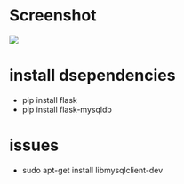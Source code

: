 # Screenshot
![](docs/screenshot.png)

# install dsependencies
- pip install flask
- pip install flask-mysqldb

# issues
- sudo apt-get install libmysqlclient-dev
